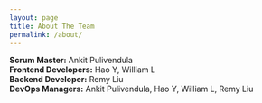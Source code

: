 ```yaml
---
layout: page
title: About The Team
permalink: /about/
---
```


<strong>Scrum Master:</strong> Ankit Pulivendula <br>
<strong>Frontend Developers:</strong> Hao Y, William L <br>
<strong>Backend Developer:</strong> Remy Liu <br>
<strong>DevOps Managers:</strong> Ankit Pulivendula, Hao Y, William L, Remy Liu <br>


